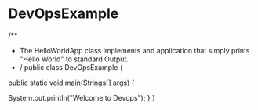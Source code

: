 # DevOpsExample
/**
* The HelloWorldApp class implements and application that simply prints "Hello World" to standard Output.
* /
public class DevOpsExample {

public static void main(Strings[] args) {

System.out.println("Welcome to Devops");
}
}









